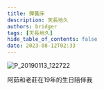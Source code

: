 ```yaml
---
title: 彈簧床
description: 天長地久
authors: bridger
tags: [天長地久]
hide_table_of_contents: false
date: 2023-08-12T02:33
---
```


![P_20190113_122722](https://e.brid.cf/i/2023/08/12/nnnwsc.webp)
<!-- truncate -->
  
  
阿茹和老莊在19年的生日陪伴我  